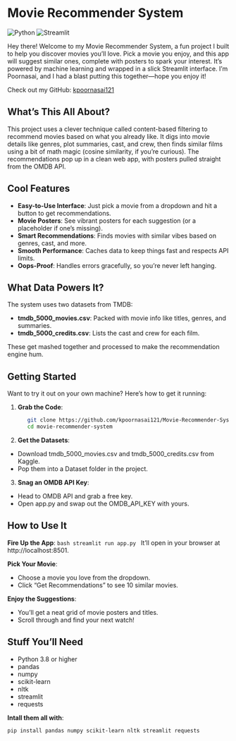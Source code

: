 # Movie Recommender System

![Python](https://img.shields.io/badge/Python-3.8%2B-blue)
![Streamlit](https://img.shields.io/badge/Streamlit-1.0%2B-red)

Hey there! Welcome to my Movie Recommender System, a fun project I built to help you discover movies you’ll love. Pick a movie you enjoy, and this app will suggest similar ones, complete with posters to spark your interest. It’s powered by machine learning and wrapped in a slick Streamlit interface. I’m Poornasai, and I had a blast putting this together—hope you enjoy it!

Check out my GitHub: [kpoornasai121](https://github.com/paulanurag05)

## What’s This All About?

This project uses a clever technique called content-based filtering to recommend movies based on what you already like. It digs into movie details like genres, plot summaries, cast, and crew, then finds similar films using a bit of math magic (cosine similarity, if you’re curious). The recommendations pop up in a clean web app, with posters pulled straight from the OMDB API.

## Cool Features

- **Easy-to-Use Interface**: Just pick a movie from a dropdown and hit a button to get recommendations.
- **Movie Posters**: See vibrant posters for each suggestion (or a placeholder if one’s missing).
- **Smart Recommendations**: Finds movies with similar vibes based on genres, cast, and more.
- **Smooth Performance**: Caches data to keep things fast and respects API limits.
- **Oops-Proof**: Handles errors gracefully, so you’re never left hanging.

## What Data Powers It?

The system uses two datasets from TMDB:
- **tmdb_5000_movies.csv**: Packed with movie info like titles, genres, and summaries.
- **tmdb_5000_credits.csv**: Lists the cast and crew for each film.

These get mashed together and processed to make the recommendation engine hum.

## Getting Started

Want to try it out on your own machine? Here’s how to get it running:

1. **Grab the Code**:
   ```bash
      git clone https://github.com/kpoornasai121/Movie-Recommender-System.git
      cd movie-recommender-system
   ```
2. **Get the Datasets**:
  - Download tmdb_5000_movies.csv and tmdb_5000_credits.csv from Kaggle.
  - Pop them into a Dataset folder in the project.

3. **Snag an OMDB API Key**:
  - Head to OMDB API and grab a free key.
  - Open app.py and swap out the OMDB_API_KEY with yours.


## How to Use It

**Fire Up the App**:
      ```bash
      streamlit run app.py
      ```
It’ll open in your browser at http://localhost:8501.

**Pick Your Movie**:
- Choose a movie you love from the dropdown.
- Click “Get Recommendations” to see 10 similar movies.

**Enjoy the Suggestions**:
- You’ll get a neat grid of movie posters and titles.
- Scroll through and find your next watch!

## Stuff You’ll Need

- Python 3.8 or higher
- pandas
- numpy
- scikit-learn
- nltk
- streamlit
- requests

**Intall them all with**:
   ```bash
   pip install pandas numpy scikit-learn nltk streamlit requests
   ```
